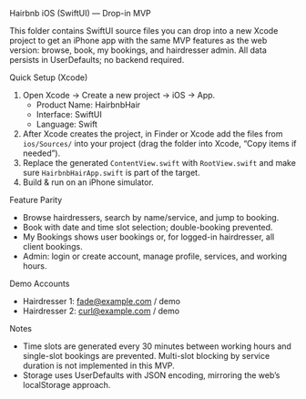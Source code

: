 Hairbnb iOS (SwiftUI) — Drop-in MVP

This folder contains SwiftUI source files you can drop into a new Xcode project to get an iPhone app with the same MVP features as the web version: browse, book, my bookings, and hairdresser admin. All data persists in UserDefaults; no backend required.

Quick Setup (Xcode)

1) Open Xcode → Create a new project → iOS → App.
   - Product Name: HairbnbHair
   - Interface: SwiftUI
   - Language: Swift
2) After Xcode creates the project, in Finder or Xcode add the files from `ios/Sources/` into your project (drag the folder into Xcode, “Copy items if needed”).
3) Replace the generated `ContentView.swift` with `RootView.swift` and make sure `HairbnbHairApp.swift` is part of the target.
4) Build & run on an iPhone simulator.

Feature Parity

- Browse hairdressers, search by name/service, and jump to booking.
- Book with date and time slot selection; double-booking prevented.
- My Bookings shows user bookings or, for logged-in hairdresser, all client bookings.
- Admin: login or create account, manage profile, services, and working hours.

Demo Accounts

- Hairdresser 1: fade@example.com / demo
- Hairdresser 2: curl@example.com / demo

Notes

- Time slots are generated every 30 minutes between working hours and single-slot bookings are prevented. Multi-slot blocking by service duration is not implemented in this MVP.
- Storage uses UserDefaults with JSON encoding, mirroring the web’s localStorage approach.
